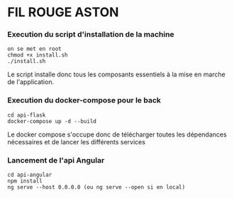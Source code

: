 # FIL ROUGE ASTON

### Execution du script d'installation de la machine

````shell
on se met en root
chmod +x install.sh
./install.sh
````
Le script installe donc tous les composants essentiels à la mise en marche de l'application.


### Execution du docker-compose pour le back

````shell
cd api-flask  
docker-compose up -d --build
````
Le docker compose s'occupe donc de télécharger toutes les dépendances nécessaires et de lancer les différents services


### Lancement de l'api Angular
````shell
cd api-angular
npm install
ng serve --host 0.0.0.0 (ou ng serve --open si en local)
````

